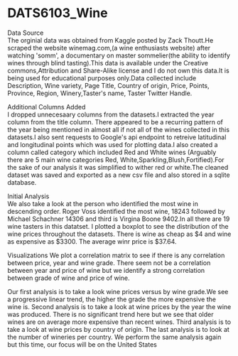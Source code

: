 # DATS6103_Wine
Data Source  
The orginial data was obtained from Kaggle posted by Zack Thoutt.He scraped the website winemag.com,(a wine enthusiasts website) after watching 'somm', a documentary on master sommelier(the ability to identify wines through blind tasting).This data is available under the Creative commons,Attribution and Share-Alike license and I do not own this data.It is being used for educational purposes only.Data collected include Description, Wine variety, Page Title, Country of origin, Price, Points, Province, Region, Winery,Taster's name, Taster Twitter Handle.

Additional Columns Added     
I dropped unnecesaary columns from the datasets.I extracted the year column from the title column. There appeared to be a recurring pattern of the year being mentioned in almost all if not all of the wines collected in this datasets.I also sent requests to Google's api endpoint to retreive latitudinal and longitudinal points which was used for plotting data.I also created a column called category which included Red and White wines (Arguably there are 5 main wine categories Red, White,Sparkling,Blush,Fortified).For the sake of our analysis it was simplified to wither red or white.The cleaned dataset was saved and exported as a new csv file and also stored in a sqlite database.

Initial Analysis        
We also take a look at the person who identified the most wine in descending order. Roger Voss identified the most wine, 18243 followed by Michael Schachner 14306 and third is Virgina Boone 9402.In all there are 19 wine tasters in this datatset.
I plotted a boxplot to see the distribution of the wine prices throughout the datasets. There is wine as cheap as $4 and wine as expensive as $3300. The average winr price is $37.64.

Visualizations
We plot a correlation matrix to see if there is any correlation between price, year and wine grade. There seem not be a correlation between year and price of wine but we identify a strong correlation between grade of wine and price of wine.

Our first analysis is to take a look wine prices versus by wine grade.We see a progressive linear trend, the higher the grade the more expensive the wine is. 
Second analysis is to take a look at wine prices by the year the wine was produced. There is no significant trend here but we see that older wines are on average more expensive than recent wines. 
Third analysis is to take a look at wine prices by country of origin.
The last analysis is to look at the number of wineries per country.
We perform the same analysis again but this time, our focus will be on the United States






